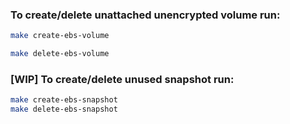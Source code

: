 ### To create/delete unattached unencrypted volume run:

```sh
make create-ebs-volume

make delete-ebs-volume
```

### [WIP] To create/delete unused snapshot run:
 
```sh
make create-ebs-snapshot
make delete-ebs-snapshot
```